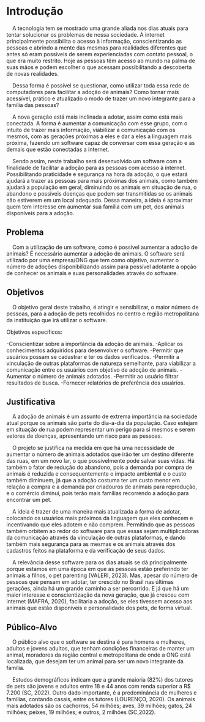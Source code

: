 # Introdução

&nbsp;&nbsp;&nbsp;&nbsp;A tecnologia tem se mostrado uma grande aliada nos dias atuais para tentar solucionar os problemas de nossa sociedade. A internet principalmente possibilita o acesso à informação, conscientizando as pessoas e abrindo a mente das mesmas para realidades diferentes que antes só eram possíveis de serem experienciadas com contato pessoal, o que era muito restrito. Hoje as pessoas têm acesso ao mundo na palma de suas mãos e podem escolher o que acessam possibilitando a descoberta de novas realidades.

&nbsp;&nbsp;&nbsp;&nbsp;Dessa forma é possível se questionar, como utilizar toda essa rede de computadores para facilitar a adoção de animais? Como tornar mais acessível, prático e atualizado o modo de trazer um novo integrante para a família das pessoas? 

&nbsp;&nbsp;&nbsp;&nbsp;A nova geração está mais inclinada a adotar, assim como está mais conectada. A forma é aumentar a comunicação com esse grupo, com o intuito de trazer mais informação, viabilizar a comunicação com os mesmos, com as  gerações próximas a eles e dar a eles a linguagem mais próxima, fazendo um software capaz de conversar com essa geração e as demais que estão conectadas a internet.

&nbsp;&nbsp;&nbsp;&nbsp;Sendo assim, neste trabalho será  desenvolvido um software com a finalidade de facilitar a adoção para as pessoas com acesso à internet. Possibilitando praticidade e segurança na hora da adoção, o que estará ajudará a trazer as pessoas para mais próximas dos animais, como também ajudará a população em geral, diminuindo os animais em situação de rua, o abandono e possíveis doenças que podem ser transmitidas se os animais não estiverem em um local adequado. Dessa maneira, a ideia é aproximar quem tem interesse em aumentar sua família com um pet, dos animais disponíveis para a adoção.


## Problema

&nbsp;&nbsp;&nbsp;&nbsp;Com a utilização de um software, como é possível aumentar a adoção de animais? 
É necessário aumentar a adoção de animais.  O software será utilizado por uma empresa/ONG que tem como objetivo, aumentar o número de adoções disponibilizando assim para possível adotante a opção de conhecer os animais e suas personalidades através do software.


## Objetivos

&nbsp;&nbsp;&nbsp;&nbsp;O objetivo geral deste trabalho, é atingir e sensibilizar, o maior número de pessoas, para a adoção de pets recolhidos no centro e região metropolitana da instituição que irá utilizar o software.
 
Objetivos específicos:

-Conscientizar sobre a importância da adoção de animais.
-Aplicar os conhecimentos adquiridos para desenvolver o software.
-Permitir que usuários possam se cadastrar e ter os dados verificados.
-Permitir a vinculação de outras plataformas de natureza semelhante, para viabilizar a comunicação entre os usuários com objetivo de adoção de animais.
-Aumentar o número de animais adotados.
-Permitir ao usuário filtrar resultados de busca.
-Fornecer relatórios de preferência dos usuários.


## Justificativa

&nbsp;&nbsp;&nbsp;&nbsp;A adoção de animais é um assunto de extrema importância na sociedade atual porque os animais são parte do dia-a-dia da população. Caso estejam em situação de rua podem representar um perigo para si mesmos e serem vetores de doenças, apresentando um risco para as pessoas. 

&nbsp;&nbsp;&nbsp;&nbsp;O projeto se justifica na medida em que há uma necessidade de aumentar o número de animais adotados que irão ter um destino diferente das ruas, em um novo lar, o que possivelmente pode salvar suas vidas. Há também o fator de redução do abandono, pois a demanda por compra de animais é reduzida e consequentemente o impacto ambiental e o custo também diminuem, já que a adoção costuma ter um custo menor em relação a compra e a demanda por criadouros de animais para reprodução, e o comércio diminui, pois terão mais famílias recorrendo a adoção para encontrar um pet. 

&nbsp;&nbsp;&nbsp;&nbsp;A ideia é trazer de uma maneira mais atualizada a forma de adotar, colocando os usuários mais próximos da linguagem que eles conhecem e incentivando que eles  adotem e não comprem. Permitindo que as pessoas também orbitem ao redor do software para que essas sejam multiplicadoras da comunicação através da vinculação de outras plataformas, e dando também mais segurança para as mesmas e os animais através dos cadastros feitos na plataforma e da verificação de seus dados.

&nbsp;&nbsp;&nbsp;&nbsp;A relevância desse software para os dias atuais se dá principalmente porque estamos em uma época em que as pessoas estão preferindo ter animais a filhos, o pet parenting (VALERI, 2023). Mas, apesar do número de pessoas que pensam em adotar, ter crescido no Brasil nas últimas gerações, ainda há um grande caminho a ser percorrido. E já que há um maior interesse e conscientização da nova geração, que já cresceu com internet (MAFRA, 2020), facilitaria a adoção, se eles tivessem acesso aos animais que estão disponíveis e personalidade dos pets, de forma virtual.


## Público-Alvo

&nbsp;&nbsp;&nbsp;&nbsp;O público alvo que o software se destina é para homens e mulheres, adultos e jovens adultos, que tenham condições financeiras de manter um animal, moradores da região central e metropolitana de onde a ONG está localizada, que desejam ter um animal para ser um novo integrante da família. 

&nbsp;&nbsp;&nbsp;&nbsp;Estudos demográficos indicam que a grande maioria (82%) dos tutores de pets são jovens e adultos entre 18 e 44 anos com renda superior a R$ 7.200 (SC, 2022). Outro dado importante, é a predominância de mulheres e famílias, contando casais, entre os tutores (LOURENÇO, 2020).  Os animais mais adotados são os cachorros, 54 milhões; aves, 39 milhões; gatos, 24 milhões; peixes, 19 milhões; e outros, 2 milhões (SC,2022).
